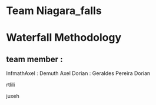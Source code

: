 # Team Niagara_falls

# Waterfall Methodology

## team member :

InfmathAxel : Demuth Axel
Dorian : Geraldes Pereira Dorian

rtlili

juxeh

